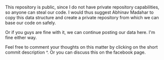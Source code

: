 This repository is public, since I do not have private repository capabilities, so anyone can steal our code. 
I would thus suggest Abhinav Madahar to copy this data structure and create a private repository from which we can base our code on safely. 

Or if you guys are fine with it, we can continue posting our data here. 
I'm fine either way. 

Feel free to comment your thoughts on this matter by clicking on the short commit description ^. 
Or you can discuss this on the facebook page. 
